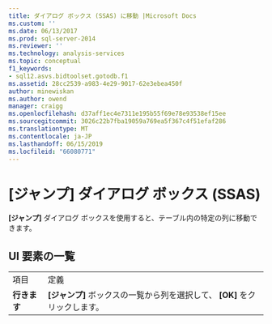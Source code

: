 ```yaml
---
title: ダイアログ ボックス (SSAS) に移動 |Microsoft Docs
ms.custom: ''
ms.date: 06/13/2017
ms.prod: sql-server-2014
ms.reviewer: ''
ms.technology: analysis-services
ms.topic: conceptual
f1_keywords:
- sql12.asvs.bidtoolset.gotodb.f1
ms.assetid: 28cc2539-a983-4e29-9017-62e3ebea450f
author: minewiskan
ms.author: owend
manager: craigg
ms.openlocfilehash: d37aff1ec4e7311e195b55f69e78e93538ef15ee
ms.sourcegitcommit: 3026c22b7fba19059a769ea5f367c4f51efaf286
ms.translationtype: MT
ms.contentlocale: ja-JP
ms.lasthandoff: 06/15/2019
ms.locfileid: "66080771"
---
```

# <a name="go-to-dialog-box-ssas"></a>[ジャンプ] ダイアログ ボックス (SSAS)
  **[ジャンプ]** ダイアログ ボックスを使用すると、テーブル内の特定の列に移動できます。  
  
## <a name="uielement-list"></a>UI 要素の一覧  
  
|||  
|-|-|  
|項目|定義|  
|**行きます**|**[ジャンプ]** ボックスの一覧から列を選択して、 **[OK]** をクリックします。|  
  
  
